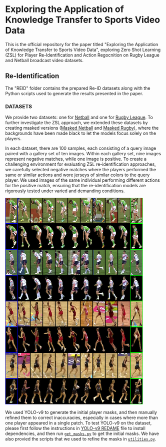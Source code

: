 # Exploring the Application of Knowledge Transfer to Sports Video Data

This is the official repository for the paper titled "Exploring the Application of Knowledge Transfer to Sports Video Data", exploring Zero Shot Learning (ZSL) for Player Re-Identification and Action Regocnition on Rugby League and Netball broadcast video datasets. 

## Re-Identification
The "REID" folder contains the prepared Re-ID datasets along with the Python scripts used to generate the results presented in the paper. 
### DATASETS
We provide two datasets: one for [Netball](REID/datasets/ReidDataset_Netball) and one for [Rugby League](REID/datasets/ReidDataset_Rugby). To further investigate the ZSL approach, we extended these datasets by creating masked versions ([Masked Netball](REID/datasets/ReidDataset_Netball_Masked) and [Masked Rugby](REID/datasets/ReidDataset_Rugby_Masked)), where the backgrounds have been made black to let the models focus solely on the players.

In each dataset, there are 100 samples, each consisting of a query image paired with a gallery set of ten images. Within each gallery set, nine images represent negative matches, while one image is positive. To create a challenging environment for evaluating ZSL re-identification approaches, we carefully selected negative matches where the players performed the same or similar actions and wore jerseys of similar colors to the query player. We used images of the same individual performing different actions for the positive match, ensuring that the re-identification models are rigorously tested under varied and demanding conditions.

![reid_dataset_samples.png](REID/figs/reid_dataset_samples.png)


We used YOLO-v9 to generate the initial player masks, and then manually refined them to correct inaccuracies, especially in cases where more than one player appeared in a single patch. To test YOLO-v9 on the dataset, please first follow the instructions in [YOLO-v9 REDAME](yolo9main/README.md) file to install dependencies, and then run [`get_masks.py`](REID/python/get_masks.py) to get the initial masks. We have also provied the scripts that we used to refine the masks in [`utilities.py`](REID/python/utilities.py).